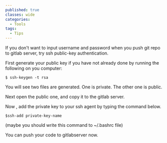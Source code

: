 ```yaml
---
published: true
classes: wide
categories:
  - Tools
tags:
  - Tips
---
```


If you don't want to input username and password when you push git repo to gitlab server, try ssh public-key authentication.

First generate your public key if you have not already done by running the following on you computer:

```
$ ssh-keygen -t rsa
```

You will see two files are generated. One is private. The other one is public.

Next open the public one, and copy it to the gitlab server.  

Now , add the private key to your ssh agent by typing the command below.

```
$ssh-add private-key-name  
```
(maybe you should write this command to ~/.bashrc file)

You can push your code to gitlabserver now.
